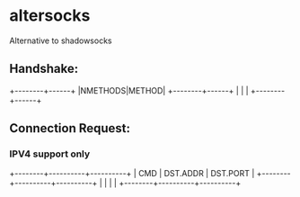 # altersocks
Alternative to shadowsocks


## Handshake:
+--------+------+
|NMETHODS|METHOD|
+--------+------+
|        |      |
+--------+------+

## Connection Request:
### IPV4 support only
+--------+----------+----------+
| CMD    | DST.ADDR | DST.PORT |
+--------+----------+----------+
|        |          |          |
+--------+----------+----------+ 